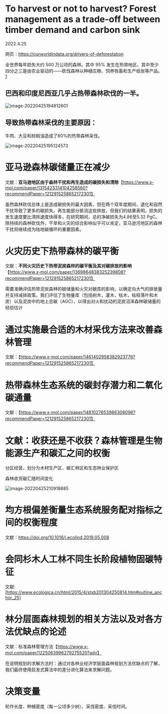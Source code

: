 # To harvest or not to harvest? Forest management as a trade-off between timber demand and carbon sink



2022.4.25

网页：https://ourworldindata.org/drivers-of-deforestation 

全世界每年损失大约 500 万公顷的森林。其中 95% 发生在热带地区。其中至少四分之三是由农业驱动的——砍伐森林以种植庄稼、饲养牲畜和生产纸张等产品。[1](https://ourworldindata.org/drivers-of-deforestation#note-1)

## 巴西和印度尼西亚几乎占热带森林砍伐的一半。

![image-20220425194812601](C:\Users\Wang\AppData\Roaming\Typora\typora-user-images\image-20220425194812601.png)

## 导致热带森林采伐的主要原因：

牛肉、大豆和棕榈油造成了60%的热带森林采伐。

![image-20220425195124573](C:\Users\Wang\AppData\Roaming\Typora\typora-user-images\image-20220425195124573.png)



# 亚马逊森林碳储量正在减少

文献：**亚马逊地区由于森林干扰和再生造成的碳损失和清除**【https://www.x-mol.com/paper/1315423314104258560?recommendPaper=1212915258652172301】

虽然森林砍伐总体上是造成碳损失的最大因素，但在两个双年度期间，退化和自然干扰导致了更多的碳损失。再生能部分抵消这些排放，但我们的结果表明，损失的发生速度要比清除速度快得多，在研究期间，总的净碳损失为4.86至5.32 PgC。除持续的森林砍伐外，干旱和火灾的综合影响似乎可以肯定，亚马逊河地区的森林干扰将继续成为陆地碳循环的重要因素。



# 火灾历史下热带森林的碳平衡

文献：**不同火灾历史下热带泥炭森林的碳平衡及其对碳排放的影响**【https://www.x-mol.com/paper/1369864838325239808?recommendPaper=1212915258652172301】

需要准确评估热带泥炭森林的碳储量和火灾对碳库的影响，以确定向大气的排放量并支持减排政策。我们评估了生物量库（包括树木，灌木，枯木，枯枝落叶和木炭）以及泥炭中的地上总碳（AGC），以得出对火和扰动的泥炭沼泽森林碳储量的经验估计



# **通过实施最合适的木材采伐方法来改善森林管理**

文献：【https://www.x-mol.com/paper/1461402958382923776?recommendPaper=1212915258652172301】





# **热带森林生态系统的碳封存潜力和二氧化碳通量**

文献：【https://www.x-mol.com/paper/1481027653986308096?recommendPaper=1212915258652172301】



# 文献：收获还是不收获？森林管理是生物能源生产和碳汇之间的权衡

分区经营，划分为木材生产区、碳汇林区和生态林业保护区

森林收货碳汇随时间变化

![image-20220425210918885](C:\Users\Wang\AppData\Roaming\Typora\typora-user-images\image-20220425210918885.png)





# 均方根偏差衡量生态系统服务配对指标之间的权衡程度

文献：https://doi.org/10.1016/j.ecolind.2019.05.008





# **会同杉木人工林不同生长阶段植物固碳特征**

文献:[https://www.ecologica.cn/html/2015/4/stxb201304250814.htm#outline_anchor_25]



# 林分层面森林规划的相关方法以及对各方法优缺点的论述

文献：标准森林管理方法【https://www.x-mol.com/paper/1225063996279275520?adv】

在说明规划的求解方法时：通过对各林业经济学层面森林规划方法优缺点的了解，我们最终使用启发式算法中的差分进化算法来求解问题。



# 决策变量

轮作长度、种植密度（每一公顷多少树）、采伐密度、采伐时间。
